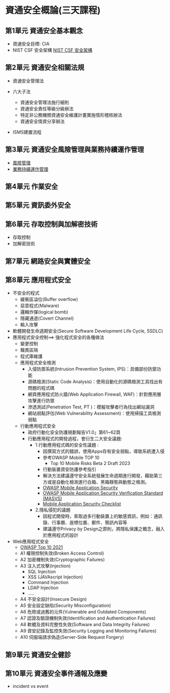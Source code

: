 # 資通安全概論(三天課程)

## 第1單元 資通安全基本觀念
- 資通安全目標: CIA
- NIST CSF 安全架構 [NIST CSF 安全架構](NIST_CSF.md)
## 第2單元 資通安全相關法規
- 資通安全管理法
- 六大子法
  - 資通安全管理法施行細則
  - 資通安全責任等級分級辦法
  - 特定非公務機關資通安全維護計畫實施情形稽核辦法
  - 資通安全情資分享辦法





 
- ISMS建置流程
## 第3單元 資通安全風險管理與業務持續運作管理
- [風險管理](./risk.md)
- [業務持續運作管理](./BCM.md)
## 第4單元 作業安全
## 第5單元 資訊委外安全
## 第6單元 存取控制與加解密技術
- 存取控制
- 加解密技術
## 第7單元 網路安全與實體安全
## 第8單元 應用程式安全
- 不安全的程式
  - 緩衝區溢位(Buffer overflow)
  - 惡意程式(Malware)
  - 邏輯炸彈(logical bomb)
  - 隱藏通道(Covert Channel)
  - 輸入攻擊
- 軟體開發生命週期安全(Secure Software Development Life Cycle, SSDLC)
- 應用程式安全控制==> 強化程式安全的各種做法
  - 變更控制
  - 職責區隔
  - 程式庫維護
  - 應用程式安全檢測
    - 入侵防禦系統(Intrusion Prevention System, IPS)：具備部份防禦功能
    - 源碼檢測(Static Code Analysis)：使用自動化的源碼檢測工具找出有問題的程式碼
    - 網頁應用程式防火牆(Web Application Firewall, WAF)：針對應用層攻擊進行防禦
    - 滲透測試(Penetration Test, PT )：模擬攻擊者行為找出網站漏洞
    - 網站弱點評估(Web Vulnerability Assessment)：使用掃描工具檢測弱點
  - 行動應用程式安全
    - 政府行動化安全防護規劃報告V1.0」第61~62頁
    - 行動應用程式的開發過程，會衍生二大安全議題:
      - 1.行動應用程式碼的安全性議題 :
        - 因撰寫方式的錯誤，使用Apps存有安全弱點，導致系統遭入侵
        - 參考OWASP Mobile TOP 10
          - Top 10 Mobile Risks Beta 2 Draft 2023
        - 行動裝置資安防護參考指引
        - 解決方法建議遵守安全系統發展生命週期進行開發，藉助第三方或是自動化檢測進行白箱、黑箱靜態與動態之檢測。
        - [OWASP Mobile Application Security](https://owasp.org/www-project-mobile-app-security/)
        - [OWASP Mobile Application Security Verification Standard (MASVS)](https://owasp.org/www-project-mobile-app-security/)
        - [Mobile Application Security Checklist](https://owasp.org/www-project-mobile-app-security/)
      - 2.隱私侵犯的議題
        - 因程式開發時，索取過多行動裝置上的敏感資訊，例如：通訊錄、行事曆、座標位置、郵件、簡訊內容等
        - 建議遵守Privacy by Design之原則，將隱私保護之概念，融入於應用程式的設計 
- Web應用程式安全
  - [OWASP Top 10 2021](https://owasp.org/Top10/zh_TW/)
  - A1	權限控制失效(Broken Access Control)
  - A2	加密機制失效(Cryptographic Failures)
  - A3	注入式攻擊(Injection)
    - SQL Injection
    - XSS (JAVAscript Injection)
    - Command Injection
    - LDAP Injection
    - .....
  - A4	不安全設計(Insecure Design)
  - A5	安全設定缺陷(Security Misconfiguration)
  - A6	危險或過舊的元件(Vulnerable and Outdated Components)
  - A7	認證及驗證機制失效(Identification and Authentication Failures)
  - A8	軟體及資料完整性失效(Software and Data Integrity Failures)
  - A9	資安記錄及監控失效(Security Logging and Monitoring Failures)
  - A10	伺服端請求偽造(Server-Side Request Forgery)

## 第9單元 資通安全健診
## 第10單元 資通安全事件通報及應變
- incident vs event
